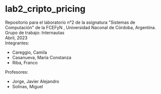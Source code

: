 # lab2_cripto_pricing
Repositorio para el laboratorio n°2 de la asignatura "Sistemas de Computación" de la FCEFyN , Universidad Naconal de Córdoba, Argentina. <br>
Grupo de trabajo: Internautas  <br>
Abril, 2023 <br>
Integrantes: 
 * Careggio, Camila
 * Casanueva, María Constanza
 * Riba, Franco <br>
 
 Profesores:
 * Jorge, Javier Alejandro 
 * Solinas, Miguel
